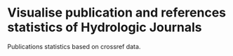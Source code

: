 # Visualise publication and references statistics of Hydrologic Journals
Publications statistics based on crossref data. 


